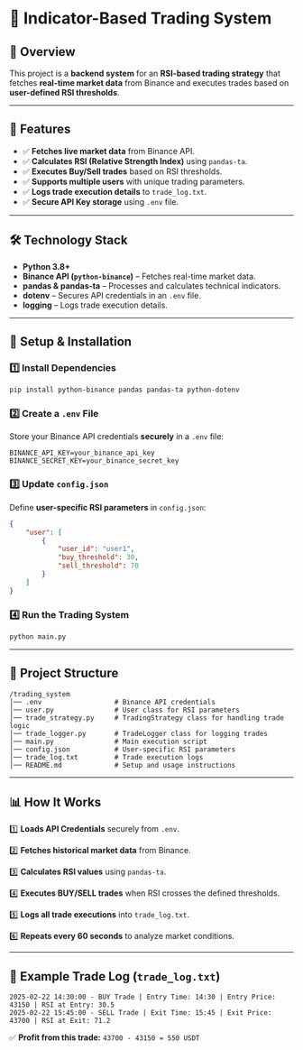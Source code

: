 # 📌 Indicator-Based Trading System

## 📖 Overview
This project is a **backend system** for an **RSI-based trading strategy** that fetches **real-time market data** from Binance and executes trades based on **user-defined RSI thresholds**.

---

## 🚀 Features
- ✅ **Fetches live market data** from Binance API.
- ✅ **Calculates RSI (Relative Strength Index)** using `pandas-ta`.
- ✅ **Executes Buy/Sell trades** based on RSI thresholds.
- ✅ **Supports multiple users** with unique trading parameters.
- ✅ **Logs trade execution details** to `trade_log.txt`.
- ✅ **Secure API Key storage** using `.env` file.

---

## 🛠️ Technology Stack
- **Python 3.8+**
- **Binance API (`python-binance`)** – Fetches real-time market data.
- **pandas & pandas-ta** – Processes and calculates technical indicators.
- **dotenv** – Secures API credentials in an `.env` file.
- **logging** – Logs trade execution details.

---

## 🔧 Setup & Installation

### 1️⃣ Install Dependencies
```bash
pip install python-binance pandas pandas-ta python-dotenv
```

### 2️⃣ Create a `.env` File
Store your Binance API credentials **securely** in a `.env` file:
```plaintext
BINANCE_API_KEY=your_binance_api_key
BINANCE_SECRET_KEY=your_binance_secret_key
```

### 3️⃣ Update `config.json`
Define **user-specific RSI parameters** in `config.json`:
```json
{
    "user": [
        {
            "user_id": "user1",
            "buy_threshold": 30,
            "sell_threshold": 70
        }
    ]
}
```

### 4️⃣ Run the Trading System
```bash
python main.py
```

---

## 📂 Project Structure
```
/trading_system
│── .env                  # Binance API credentials
│── user.py               # User class for RSI parameters
│── trade_strategy.py     # TradingStrategy class for handling trade logic
│── trade_logger.py       # TradeLogger class for logging trades
│── main.py               # Main execution script
│── config.json           # User-specific RSI parameters
│── trade_log.txt         # Trade execution logs
│── README.md             # Setup and usage instructions
```

---

## 📊 How It Works
1️⃣ **Loads API Credentials** securely from `.env`.

2️⃣ **Fetches historical market data** from Binance.

3️⃣ **Calculates RSI values** using `pandas-ta`.

4️⃣ **Executes BUY/SELL trades** when RSI crosses the defined thresholds.

5️⃣ **Logs all trade executions** into `trade_log.txt`.

6️⃣ **Repeats every 60 seconds** to analyze market conditions.

---

## 📄 Example Trade Log (`trade_log.txt`)
```
2025-02-22 14:30:00 - BUY Trade | Entry Time: 14:30 | Entry Price: 43150 | RSI at Entry: 30.5
2025-02-22 15:45:00 - SELL Trade | Exit Time: 15:45 | Exit Price: 43700 | RSI at Exit: 71.2
```
✅ **Profit from this trade:** `43700 - 43150 = 550 USDT`

